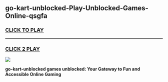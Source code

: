 
## go-kart-unblocked-Play-Unblocked-Games-Online-qsgfa
<h3>
<a href="https://premium76.site?title=go-kart-unblocked&ref=25A">CLICK TO PLAY</a></h3>
<hr>

<h3>
<a href="https://premium76.site?title=go-kart-unblocked&ref=25A">CLICK 2 PLAY</a>
  
</h3>

<a href="https://premium76.site?title=go-kart-unblocked&ref=25A"><img src="https://clearcache.store/games.png"></a>


**go-kart-unblocked games unblocked: Your Gateway to Fun and Accessible Online Gaming**
